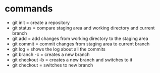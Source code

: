 # commands
- git init = create a repository
- git status = compare staging area and working directory and current branch
- git add = add changes from working directory to the staging area
- git commit = commit changes from staging area to current branch
- git log = shows the log about all the commits
- git branch -c = creates a new branch
- git checkout -b = creates a new branch and switches to it
- git checkout = switches to new branch
